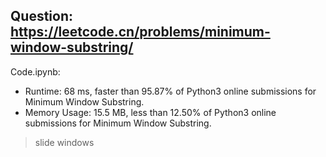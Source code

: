 ## Question: https://leetcode.cn/problems/minimum-window-substring/

Code.ipynb:
* Runtime: 68 ms, faster than 95.87% of Python3 online submissions for Minimum Window Substring.
* Memory Usage: 15.5 MB, less than 12.50% of Python3 online submissions for Minimum Window Substring.
> slide windows
